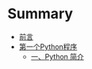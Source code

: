 # Summary

* [前言](README.md)
* [第一个Python程序](di-yi-ge-python-cheng-xu.md)
  * [一、Python 简介](yi-3001-python-jian-jie.md)



